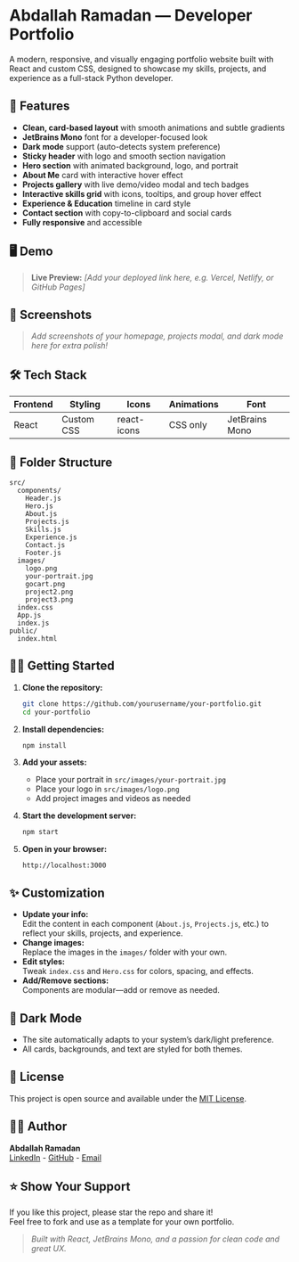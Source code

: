 # Abdallah Ramadan — Developer Portfolio

A modern, responsive, and visually engaging portfolio website built with React and custom CSS, designed to showcase my skills, projects, and experience as a full-stack Python developer.

## 🚀 Features

- **Clean, card-based layout** with smooth animations and subtle gradients
- **JetBrains Mono** font for a developer-focused look
- **Dark mode** support (auto-detects system preference)
- **Sticky header** with logo and smooth section navigation
- **Hero section** with animated background, logo, and portrait
- **About Me** card with interactive hover effect
- **Projects gallery** with live demo/video modal and tech badges
- **Interactive skills grid** with icons, tooltips, and group hover effect
- **Experience & Education** timeline in card style
- **Contact section** with copy-to-clipboard and social cards
- **Fully responsive** and accessible

## 🖥️ Demo

> **Live Preview:** _[Add your deployed link here, e.g. Vercel, Netlify, or GitHub Pages]_

## 📸 Screenshots

> _Add screenshots of your homepage, projects modal, and dark mode here for extra polish!_

## 🛠️ Tech Stack

| Frontend      | Styling      | Icons         | Animations | Font             |
|---------------|--------------|---------------|------------|------------------|
| React         | Custom CSS   | react-icons   | CSS only   | JetBrains Mono   |

## 📂 Folder Structure

```
src/
  components/
    Header.js
    Hero.js
    About.js
    Projects.js
    Skills.js
    Experience.js
    Contact.js
    Footer.js
  images/
    logo.png
    your-portrait.jpg
    gocart.png
    project2.png
    project3.png
  index.css
  App.js
  index.js
public/
  index.html
```

## 🧑‍💻 Getting Started

1. **Clone the repository:**
   ```bash
   git clone https://github.com/yourusername/your-portfolio.git
   cd your-portfolio
   ```

2. **Install dependencies:**
   ```bash
   npm install
   ```

3. **Add your assets:**
   - Place your portrait in `src/images/your-portrait.jpg`
   - Place your logo in `src/images/logo.png`
   - Add project images and videos as needed

4. **Start the development server:**
   ```bash
   npm start
   ```

5. **Open in your browser:**
   ```
   http://localhost:3000
   ```

## ✨ Customization

- **Update your info:**  
  Edit the content in each component (`About.js`, `Projects.js`, etc.) to reflect your skills, projects, and experience.
- **Change images:**  
  Replace the images in the `images/` folder with your own.
- **Edit styles:**  
  Tweak `index.css` and `Hero.css` for colors, spacing, and effects.
- **Add/Remove sections:**  
  Components are modular—add or remove as needed.

## 🌙 Dark Mode

- The site automatically adapts to your system’s dark/light preference.
- All cards, backgrounds, and text are styled for both themes.

## 📄 License

This project is open source and available under the [MIT License](LICENSE).

## 🙋‍♂️ Author

**Abdallah Ramadan**  
[LinkedIn](https://linkedin.com/in/abdallahramadan7) -  [GitHub](https://github.com/AbdallahSaqr) -  [Email](mailto:abdallahramadan2707@gmail.com)

## ⭐️ Show Your Support

If you like this project, please star the repo and share it!  
Feel free to fork and use as a template for your own portfolio.

> _Built with React, JetBrains Mono, and a passion for clean code and great UX._
